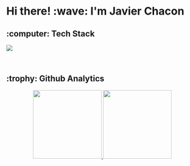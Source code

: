 <h1>Hi there! :wave: I'm Javier Chacon</h1>

<h2 >:computer: Tech Stack</h2>
<p align="left">
  <a href="https://skillicons.dev">
    <img src="https://skillicons.dev/icons?i=js,ts,html,css,react,tailwind,materialui,nextjs,express,nodejs,mongodb,mysql,git,postman&perline=7" />
  </a>
</p>

<br>

<h2 >:trophy: Github Analytics</h2>
<p align="center">
<a href="https://github.com/JavierAChacon" styles:"display:flex">
  <img height="180em" src="https://github-readme-stats-eight-theta.vercel.app/api?username=JavierAChacon&show_icons=true&theme=algolia&include_all_commits=true&count_private=true"/>
  <img height="180em" src="https://github-readme-stats-eight-theta.vercel.app/api/top-langs/?username=JavierAChacon&layout=compact&langs_count=8&theme=algolia"/>
</a>
</p>
